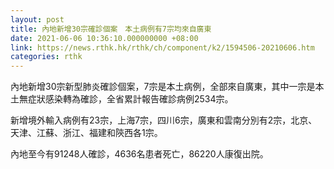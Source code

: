 ```yaml
---
layout: post
title: 內地新增30宗確診個案　本土病例有7宗均來自廣東
date: 2021-06-06 10:36:10.000000000 +08:00
link: https://news.rthk.hk/rthk/ch/component/k2/1594506-20210606.htm
categories: rthk
---
```


內地新增30宗新型肺炎確診個案，7宗是本土病例，全部來自廣東，其中一宗是本土無症狀感染轉為確診，全省累計報告確診病例2534宗。

新增境外輸入病例有23宗，上海7宗，四川6宗，廣東和雲南分別有2宗，北京、天津、江蘇、浙江、福建和陝西各1宗。

內地至今有91248人確診，4636名患者死亡，86220人康復出院。
